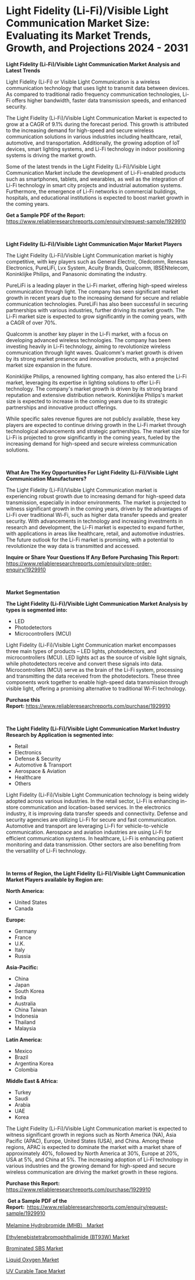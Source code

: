 <p><h1>Light Fidelity (Li-Fi)/Visible Light Communication Market Size: Evaluating its Market Trends, Growth, and Projections 2024 - 2031</h1></p><p><strong>Light Fidelity (Li-Fi)/Visible Light Communication Market Analysis and Latest Trends</strong></p>
<p><p>Light Fidelity (Li-Fi) or Visible Light Communication is a wireless communication technology that uses light to transmit data between devices. As compared to traditional radio frequency communication technologies, Li-Fi offers higher bandwidth, faster data transmission speeds, and enhanced security.</p><p>The Light Fidelity (Li-Fi)/Visible Light Communication Market is expected to grow at a CAGR of 9.1% during the forecast period. This growth is attributed to the increasing demand for high-speed and secure wireless communication solutions in various industries including healthcare, retail, automotive, and transportation. Additionally, the growing adoption of IoT devices, smart lighting systems, and Li-Fi technology in indoor positioning systems is driving the market growth.</p><p>Some of the latest trends in the Light Fidelity (Li-Fi)/Visible Light Communication Market include the development of Li-Fi-enabled products such as smartphones, tablets, and wearables, as well as the integration of Li-Fi technology in smart city projects and industrial automation systems. Furthermore, the emergence of Li-Fi networks in commercial buildings, hospitals, and educational institutions is expected to boost market growth in the coming years.</p></p>
<p><strong>Get a Sample PDF of the Report:&nbsp;</strong> <a href="https://www.reliableresearchreports.com/enquiry/request-sample/1929910">https://www.reliableresearchreports.com/enquiry/request-sample/1929910</a></p>
<p>&nbsp;</p>
<p><strong>Light Fidelity (Li-Fi)/Visible Light Communication Major Market Players</strong></p>
<p><p>The Light Fidelity (Li-Fi)/Visible Light Communication market is highly competitive, with key players such as General Electric, Oledcomm, Renesas Electronics, PureLiFi, Lvx System, Acuity Brands, Qualcomm, IBSENtelecom, Koninklijke Philips, and Panasonic dominating the industry. </p><p>PureLiFi is a leading player in the Li-Fi market, offering high-speed wireless communication through light. The company has seen significant market growth in recent years due to the increasing demand for secure and reliable communication technologies. PureLiFi has also been successful in securing partnerships with various industries, further driving its market growth. The Li-Fi market size is expected to grow significantly in the coming years, with a CAGR of over 70%.</p><p>Qualcomm is another key player in the Li-Fi market, with a focus on developing advanced wireless technologies. The company has been investing heavily in Li-Fi technology, aiming to revolutionize wireless communication through light waves. Qualcomm's market growth is driven by its strong market presence and innovative products, with a projected market size expansion in the future.</p><p>Koninklijke Philips, a renowned lighting company, has also entered the Li-Fi market, leveraging its expertise in lighting solutions to offer Li-Fi technology. The company's market growth is driven by its strong brand reputation and extensive distribution network. Koninklijke Philips's market size is expected to increase in the coming years due to its strategic partnerships and innovative product offerings.</p><p>While specific sales revenue figures are not publicly available, these key players are expected to continue driving growth in the Li-Fi market through technological advancements and strategic partnerships. The market size for Li-Fi is projected to grow significantly in the coming years, fueled by the increasing demand for high-speed and secure wireless communication solutions.</p></p>
<p>&nbsp;</p>
<p><strong>What Are The Key Opportunities For Light Fidelity (Li-Fi)/Visible Light Communication Manufacturers?</strong></p>
<p><p>The Light Fidelity (Li-Fi)/Visible Light Communication market is experiencing robust growth due to increasing demand for high-speed data transmission, especially in indoor environments. The market is projected to witness significant growth in the coming years, driven by the advantages of Li-Fi over traditional Wi-Fi, such as higher data transfer speeds and greater security. With advancements in technology and increasing investments in research and development, the Li-Fi market is expected to expand further, with applications in areas like healthcare, retail, and automotive industries. The future outlook for the Li-Fi market is promising, with a potential to revolutionize the way data is transmitted and accessed.</p></p>
<p><strong>Inquire or Share Your Questions If Any Before Purchasing This Report:</strong> <a href="https://www.reliableresearchreports.com/enquiry/pre-order-enquiry/1929910">https://www.reliableresearchreports.com/enquiry/pre-order-enquiry/1929910</a></p>
<p>&nbsp;</p>
<p><strong>Market Segmentation</strong></p>
<p><strong>The Light Fidelity (Li-Fi)/Visible Light Communication Market Analysis by types is segmented into:</strong></p>
<p><ul><li>LED</li><li>Photodetectors</li><li>Microcontrollers (MCU)</li></ul></p>
<p><p>Light Fidelity (Li-Fi)/Visible Light Communication market encompasses three main types of products – LED lights, photodetectors, and microcontrollers (MCU). LED lights act as the source of visible light signals, while photodetectors receive and convert these signals into data. Microcontrollers (MCU) serve as the brain of the Li-Fi system, processing and transmitting the data received from the photodetectors. These three components work together to enable high-speed data transmission through visible light, offering a promising alternative to traditional Wi-Fi technology.</p></p>
<p><strong>Purchase this Report:&nbsp;</strong><a href="https://www.reliableresearchreports.com/purchase/1929910">https://www.reliableresearchreports.com/purchase/1929910</a></p>
<p>&nbsp;</p>
<p><strong>The Light Fidelity (Li-Fi)/Visible Light Communication Market Industry Research by Application is segmented into:</strong></p>
<p><ul><li>Retail</li><li>Electronics</li><li>Defense & Security</li><li>Automotive & Transport</li><li>Aerospace & Aviation</li><li>Healthcare</li><li>Others</li></ul></p>
<p><p>Light Fidelity (Li-Fi)/Visible Light Communication technology is being widely adopted across various industries. In the retail sector, Li-Fi is enhancing in-store communication and location-based services. In the electronics industry, it is improving data transfer speeds and connectivity. Defense and security agencies are utilizing Li-Fi for secure and fast communication. Automotive and transport are leveraging Li-Fi for vehicle-to-vehicle communication. Aerospace and aviation industries are using Li-Fi for efficient communication systems. In healthcare, Li-Fi is enhancing patient monitoring and data transmission. Other sectors are also benefiting from the versatility of Li-Fi technology.</p></p>
<p>&nbsp;</p>
<p><strong>In terms of Region, the Light Fidelity (Li-Fi)/Visible Light Communication Market Players available by Region are:</strong></p>
<p>
    <p> <strong> North America: </strong>
        <ul>
            <li>United States</li>
            <li>Canada</li>
        </ul>
        </p> 
    <p> <strong> Europe: </strong>
        <ul>
            <li>Germany</li>
            <li>France</li>
            <li>U.K.</li>
            <li>Italy</li>
            <li>Russia</li>
        </ul>
        </p> 
    <p> <strong> Asia-Pacific: </strong>
        <ul>
            <li>China</li>
            <li>Japan</li>
            <li>South Korea</li>
            <li>India</li>
            <li>Australia</li>
            <li>China Taiwan</li>
            <li>Indonesia</li>
            <li>Thailand</li>
            <li>Malaysia</li>
        </ul>
        </p> 
    <p> <strong> Latin America: </strong>
        <ul>
            <li>Mexico</li>
            <li>Brazil</li>
            <li>Argentina Korea</li>
            <li>Colombia</li>
        </ul>
        </p> 
    <p> <strong> Middle East & Africa: </strong>
        <ul>
            <li>Turkey</li>
            <li>Saudi</li>
            <li>Arabia</li>
            <li>UAE</li>
            <li>Korea</li>
        </ul>
    </p>
    </p>
<p><p>The Light Fidelity (Li-Fi)/Visible Light Communication market is expected to witness significant growth in regions such as North America (NA), Asia Pacific (APAC), Europe, United States (USA), and China. Among these regions, APAC is expected to dominate the market with a market share of approximately 40%, followed by North America at 30%, Europe at 20%, USA at 5%, and China at 5%. The increasing adoption of Li-Fi technology in various industries and the growing demand for high-speed and secure wireless communication are driving the market growth in these regions.</p></p>
<p><strong>Purchase this Report: </strong><a href="https://www.reliableresearchreports.com/purchase/1929910">https://www.reliableresearchreports.com/purchase/1929910</a></p>
<p>&nbsp;<strong>Get a Sample PDF of the Report:&nbsp;&nbsp;</strong><a href="https://www.reliableresearchreports.com/enquiry/request-sample/1929910">https://www.reliableresearchreports.com/enquiry/request-sample/1929910</a></p>
<p><strong></strong></p>
<p><p><a href="https://glittery-fuchsia-86a.notion.site/Melamine-Hydrobromide-MHB-Market-Size-and-Examines-its-Market-Scope-with-a-Primary-Focus-on-Grow-a4c5cdf6b6e9401b9f8fad68f80575a4">Melamine Hydrobromide (MHB） Market</a></p><p><a href="https://glittery-fuchsia-86a.notion.site/Ethylenebistetrabromophthalimide-BT93W-Market-Size-Furnishes-Valuable-Information-Encompassing-Mar-79b36b73a47d426d929b18e036bafc68">Ethylenebistetrabromophthalimide (BT93W) Market</a></p><p><a href="https://acidic-farm-354.notion.site/Brominated-SBS-Market-Size-Growth-and-Forecast-from-2024-2031-8638a2af9f464d71ac82c5c89247ed59">Brominated SBS Market</a></p><p><a href="https://view.publitas.com/reportprime-1/global-liquid-oxygen-market-by-types-applications-and-major-players-with-regional-growth-rate-analysis-and-development-situation-from-2024-to-2031/">Liquid Oxygen Market</a></p><p><a href="https://view.publitas.com/reportprime-1/uv-curable-tape-market-growth-market-trends-covid-19-impact-and-forecasts-for-period-from-2024-2031/">UV Curable Tape Market</a></p></p>